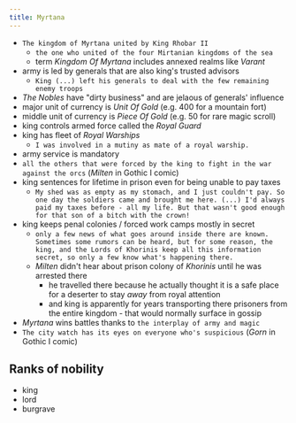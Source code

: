 ```yaml
---
title: Myrtana
---
```


- `The kingdom of Myrtana united by King Rhobar II`
  - `the one who united of the four Mirtanian kingdoms of the sea`
  - term _Kingdom Of Myrtana_ includes annexed realms like _Varant_
- army is led by generals that are also king's trusted advisors
  - `King (...) left his generals to deal with the few remaining enemy troops`
- _The Nobles_ have "dirty business" and are jelaous of generals' influence
- major unit of currency is _Unit Of Gold_ (e.g. 400 for a mountain fort)
- middle unit of currency is _Piece Of Gold_ (e.g. 50 for rare magic scroll)
- king controls armed force called the _Royal Guard_
- king has fleet of _Royal Warships_
  - `I was involved in a mutiny as mate of a royal warship.`
- army service is mandatory
 - `all the others that were forced by the king to fight in the war against the orcs` (_Milten_ in Gothic I comic)
- king sentences for lifetime in prison even for being unable to pay taxes
  - `My shed was as empty as my stomach, and I just couldn't pay. So one day the soldiers came and brought me here. (...) I'd always paid my taxes before - all my life. But that wasn't good enough for that son of a bitch with the crown!`
- king keeps penal colonies / forced work camps mostly in secret
  - `only a few news of what goes around inside there are known. Sometimes some rumors can be heard, but for some reason, the king, and the Lords of Khorinis keep all this information secret, so only a few know what's happening there.`
  - _Milten_ didn't hear about prison colony of _Khorinis_ until he was arrested there
    - he travelled there because he actually thought it is a safe place for a deserter to stay _away_ from royal attention
    - and king is apparently for years transporting there prisoners from the entire kingdom - that would normally surface in gossip
- _Myrtana_ wins battles thanks to `the interplay of army and magic`
- `The city watch has its eyes on everyone who's suspicious` (_Gorn_ in Gothic I comic)

## Ranks of nobility
- king
- lord
- burgrave
